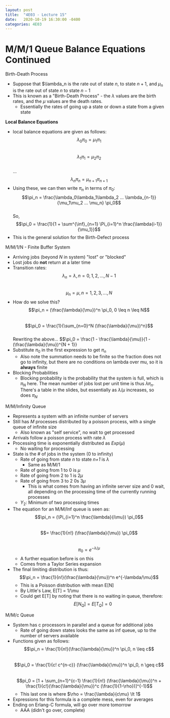 ```yaml
---
layout: post
title:  "4E03 - Lecture 15"
date:   2020-10-19 16:30:00 -0400
categories: 4E03
---
```


M/M/1 Queue Balance Equations Continued
===

Birth-Death Process
- Suppose that $\lambda_n is the rate out of state $n$, to state $n+1$, and $\mu_n$ is the rate out of state $n$ to state $n-1$
- This is known as a "Birth-Death Process" - the $\lambda$ values are the birth rates, and the $\mu$ values are the death rates.
    - Essentially the rates of going up a state or down a state from a given state

**Local Balance Equations** 
- local balance equations are given as follows:  
$$\lambda_0\pi_0 = \mu_1\pi_1$$  
$$\lambda_1\pi_1 = \mu_2\pi_2$$  
...  
$$\lambda_n \pi_n = \mu_{n+1}\pi_{n+1}$$
- Using these, we can then write $\pi_n$ in terms of $\pi_0$:  
$$\pi_n = \frac{\lambda_0\lambda_1\lambda_2 ... \lambda_{n-1}}{\mu_1\mu_2 ... \mu_n} \pi_0$$  
So,  
$$\pi_0 = \frac{1}{1 + \sum^{\inf}_{n=1} \Pi_{i=1}^n \frac{\lambda{i-1}}{\mu_1}}$$
- This is the general solution for the Birth-Defect process

M/M/1/N - Finite Buffer System
- Arriving jobs (beyond *N* in system) "lost" or "blocked"
- Lost jobs do **not** return at a later time
- Transition rates:  
$$\lambda_n = \lambda, n = 0, 1, 2, ..., N-1$$  
$$\mu_n = \mu, n = 1, 2, 3, ..., N$$
- How do we solve this?  
$$\pi_n = (\frac{\lambda}{\mu})^n \pi_0, 0 \leq n \leq N$$  
$$\pi_0 = \frac{1}{\sum_{n=0}^N (\frac{\lambda}{\mu})^n}$$  
Rewriting the above... 
$$\pi_0 = \frac{1 - \frac{\lambda}{\mu}}{1 - (\frac{\lambda}{\mu})^{N + 1}}
- Substitute $\pi_0$ in the first expression to get $\pi_n$
    - Also note the summation needs to be finite so the fraction does not go to infinity, but there are no conditions on lambda over mu, so it is **always** finite
- Blocking Probabilities
    - Blocking probability is the probability that the system is full, which is $\pi_N$ here. The mean number of jobs lost per unit time is thus $\lambda \pi_n$. There's a table in the slides, but essentially as $\lambda/\mu$ increases, so does $\pi_N$

M/M/Infinity Queue
- Represents a system with an infinite number of servers
- Still has *M* processes distributed by a poisson process, with a single queue of infinite size
    - Also known as "self service", no wait to get processed
- Arrivals follow a poisson process with rate $\lambda$
- Processing time is exponentially distributed as $Exp(\mu)$
    - No waiting for processing
- State is the # of jobs in the system (0 to infinity)
    - Rate of going from state *n* to state *n+1* is $\lambda$
        - Same as M/M/1
    - Rate of going from 1 to 0 is $\mu$  
    - Rate of going from 2 to 1 is $2 \mu$
    - Rate of going from 3 to 2 0s $3 \mu$
        - This is what comes from having an infinite server size and 0 wait, all depending on the processing time of the currently running processes
    - $Y_2$: Minimum of two processing times
- The equation for an M/M/Inf queue is seen as:  
$$\pi_n = (\Pi_{i=1}^n \frac{\lambda}{i\mu}) \pi_0$$  
$$= \frac{1}{n!} (\frac{\lambda}{\mu}) \pi_0$$  
$$\pi_0 = e^{-\lambda/\mu}$$
    - A further equation before is on this
    - Comes from a Taylor Series expansion
- The final limiting distribution is thus:  
$$\pi_n = \frac{1}{n!}(\frac{\lambda}{\mu})^n e^{-\lambda/\mu}$$
    - This is a Poisson distribution with mean E[N]
    - By Little's Law, E[T] = 1/\mu
    - Could get E[T] by noting that there is no waiting in queue, therefore:  
    $$E[N_Q] = E[T_Q] = 0$$

M/M/c Queue
- System has c processors in parallel and a queue for additional jobs
    - Rate of going down states looks the same as inf queue, up to the number of servers available
- Functions given as follows:  
$$\pi_n = \frac{1}{n!}(\frac{\lambda}{\mu})^n \pi_0, n \leq c$$  
$$\pi_0 = \frac{1}{c! c^{n-c}} (\frac{\lambda}{\mu})^n \pi_0, n \geq c$$  
$$pi_0 = [1 + \sum_{n=1}^{c-1} \frac{1}{n!} (\frac{\lambda}{\mu})^n + \frac{1}{c!}(\frac{\lambda}{\mu})^c (\frac{1}{1-\rho})]^{-1}$$  
    - This last one is where $\rho = \frac{\lambda}{c\mu} \lt 1$
- Expressions for this formula is a complete mess, even for averages
- Ending on Erlang-C formula, will go over more tomorrow
    - AAA (didn't go over, complete)